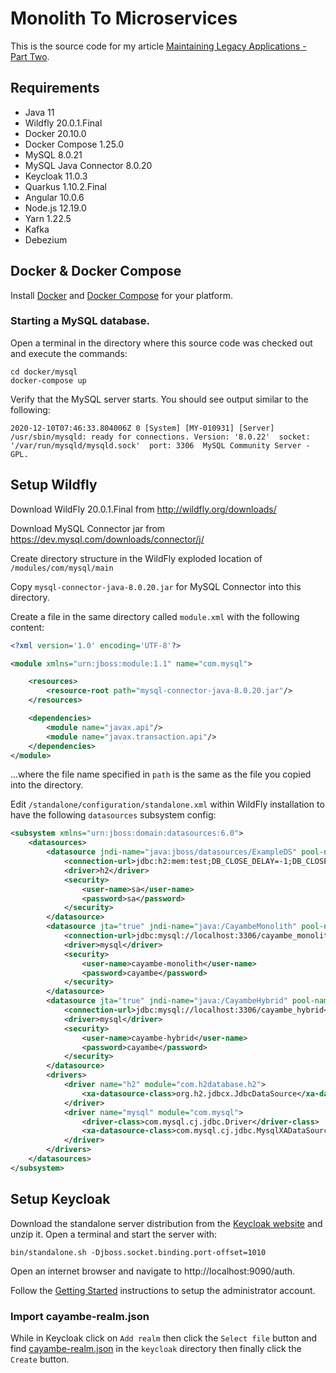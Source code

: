 # Monolith To Microservices

This is the source code for my article [Maintaining Legacy Applications - Part Two](https://www.linkedin.com/pulse/maintaining-legacy-applications-part-2-jannie-louwrens/).

## Requirements

- Java 11
- Wildfly 20.0.1.Final
- Docker 20.10.0
- Docker Compose 1.25.0
- MySQL 8.0.21
- MySQL Java Connector 8.0.20
- Keycloak 11.0.3
- Quarkus 1.10.2.Final
- Angular 10.0.6
- Node.js 12.19.0
- Yarn 1.22.5
- Kafka
- Debezium

## Docker & Docker Compose
Install [Docker](https://www.docker.com/get-started) and [Docker Compose](https://docs.docker.com/compose/install/) for your platform.

### Starting a MySQL database.
Open a terminal in the directory where this source code was checked out and execute the commands:
```shell
cd docker/mysql
docker-compose up
```
Verify that the MySQL server starts. You should see output similar to the following:
```shell
2020-12-10T07:46:33.804006Z 0 [System] [MY-010931] [Server] /usr/sbin/mysqld: ready for connections. Version: '8.0.22'  socket: '/var/run/mysqld/mysqld.sock'  port: 3306  MySQL Community Server - GPL.
```

## Setup Wildfly
Download WildFly 20.0.1.Final from http://wildfly.org/downloads/

Download MySQL Connector jar from https://dev.mysql.com/downloads/connector/j/

Create directory structure in the WildFly exploded location of `/modules/com/mysql/main`

Copy `mysql-connector-java-8.0.20.jar` for MySQL Connector into this directory.

Create a file in the same directory called `module.xml` with the following content:

```xml
<?xml version='1.0' encoding='UTF-8'?>

<module xmlns="urn:jboss:module:1.1" name="com.mysql">

    <resources>
        <resource-root path="mysql-connector-java-8.0.20.jar"/>
    </resources>

    <dependencies>
        <module name="javax.api"/>
        <module name="javax.transaction.api"/>
    </dependencies>
</module>
```
...where the file name specified in `path` is the same as the file you copied into the directory.

Edit `/standalone/configuration/standalone.xml` within WildFly installation to have the following `datasources` subsystem config:

```xml
<subsystem xmlns="urn:jboss:domain:datasources:6.0">
    <datasources>
        <datasource jndi-name="java:jboss/datasources/ExampleDS" pool-name="ExampleDS" enabled="true" use-java-context="true" statistics-enabled="${wildfly.datasources.statistics-enabled:${wildfly.statistics-enabled:false}}">
            <connection-url>jdbc:h2:mem:test;DB_CLOSE_DELAY=-1;DB_CLOSE_ON_EXIT=FALSE</connection-url>
            <driver>h2</driver>
            <security>
                <user-name>sa</user-name>
                <password>sa</password>
            </security>
        </datasource>
        <datasource jta="true" jndi-name="java:/CayambeMonolith" pool-name="CayambeMonolith" enabled="true" use-ccm="true">
            <connection-url>jdbc:mysql://localhost:3306/cayambe_monolith</connection-url>
            <driver>mysql</driver>
            <security>
                <user-name>cayambe-monolith</user-name>
                <password>cayambe</password>
            </security>
        </datasource>
        <datasource jta="true" jndi-name="java:/CayambeHybrid" pool-name="CayambeHybrid" enabled="true" use-ccm="true">
            <connection-url>jdbc:mysql://localhost:3306/cayambe_hybrid</connection-url>
            <driver>mysql</driver>
            <security>
                <user-name>cayambe-hybrid</user-name>
                <password>cayambe</password>
            </security>
        </datasource>
        <drivers>
            <driver name="h2" module="com.h2database.h2">
                <xa-datasource-class>org.h2.jdbcx.JdbcDataSource</xa-datasource-class>
            </driver>
            <driver name="mysql" module="com.mysql">
                <driver-class>com.mysql.cj.jdbc.Driver</driver-class>
                <xa-datasource-class>com.mysql.cj.jdbc.MysqlXADataSource</xa-datasource-class>
            </driver>
        </drivers>
    </datasources>
</subsystem>
```

## Setup Keycloak
Download the standalone server distribution from the [Keycloak website](https://www.keycloak.org/) and unzip it.
Open a terminal and start the server with:
```shell
bin/standalone.sh -Djboss.socket.binding.port-offset=1010
```
Open an internet browser and navigate to http://localhost:9090/auth.

Follow the [Getting Started](https://www.keycloak.org/docs/latest/getting_started/index.html#creating-the-admin-account) instructions to setup the administrator account.

### Import cayambe-realm.json
While in Keycloak click on `Add realm` then click the `Select file` button and find [cayambe-realm.json](keycloak/cayambe-realm.json) in the `keycloak` directory then finally click the `Create` button.
